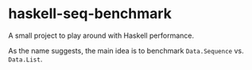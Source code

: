 # haskell-seq-benchmark


A small project to play around with Haskell performance.

As the name suggests, the main idea is to benchmark 
`Data.Sequence` vs. `Data.List`.


